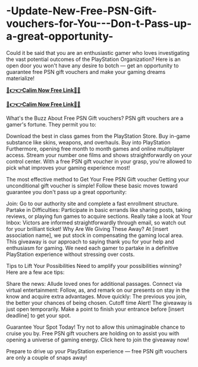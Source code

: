 # -Update-New-Free-PSN-Gift-vouchers-for-You---Don-t-Pass-up-a-great-opportunity-
Could it be said that you are an enthusiastic gamer who loves investigating the vast potential outcomes of the PlayStation Organization? Here is an open door you won't have any desire to botch — get an opportunity to guarantee free PSN gift vouchers and make your gaming dreams materialize!

**[🔴👉👉Calim Now Free Link🔴🔴](https://tinyurl.com/new-free-psn-gift-card)**

**[🔴👉👉Calim Now Free Link🔴🔴](https://tinyurl.com/new-free-psn-gift-card)**

What's the Buzz About Free PSN Gift vouchers?
PSN gift vouchers are a gamer's fortune. They permit you to:

Download the best in class games from the PlayStation Store.
Buy in-game substance like skins, weapons, and overhauls.
Buy into PlayStation Furthermore, opening free month to month games and online multiplayer access.
Stream your number one films and shows straightforwardly on your control center.
With a free PSN gift voucher in your grasp, you're allowed to pick what improves your gaming experience most!

The most effective method to Get Your Free PSN Gift voucher
Getting your unconditional gift voucher is simple! Follow these basic moves toward guarantee you don't pass up a great opportunity:

Join: Go to our authority site and complete a fast enrollment structure.
Partake in Difficulties: Participate in basic errands like sharing posts, taking reviews, or playing fun games to acquire sections.
Really take a look at Your Inbox: Victors are informed straightforwardly through email, so watch out for your brilliant ticket!
Why Are We Giving These Away?
At [insert association name], we put stock in compensating the gaming local area. This giveaway is our approach to saying thank you for your help and enthusiasm for gaming. We need each gamer to partake in a definitive PlayStation experience without stressing over costs.

Tips to Lift Your Possibilities
Need to amplify your possibilities winning? Here are a few ace tips:

Share the news: Allude loved ones for additional passages.
Connect via virtual entertainment: Follow, as, and remark on our presents on stay in the know and acquire extra advantages.
Move quickly: The previous you join, the better your chances of being chosen.
Cutoff time Alert!
The giveaway is just open temporarily. Make a point to finish your entrance before [insert deadline] to get your spot.

Guarantee Your Spot Today!
Try not to allow this unimaginable chance to cruise you by. Free PSN gift vouchers are holding on to assist you with opening a universe of gaming energy. Click here to join the giveaway now!

Prepare to drive up your PlayStation experience — free PSN gift vouchers are only a couple of snaps away!
